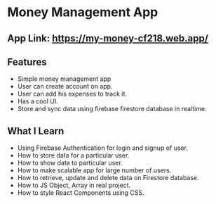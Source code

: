 # Money Management App

## App Link: https://my-money-cf218.web.app/

## Features

* Simple money management app
* User can create account on app.
* User can add his expenses to track it.
* Has a cool UI.
* Store and sync data using firebase firestore database in realtime.

## What I Learn

* Using Firebase Authentication for login and signup of user.
* How to store data for a particular user.
* How to show data to particular user.
* How to make scalable app for large number of users.
* How to retrieve, update and delete data on Firestore database.
* How to JS Object, Array in real project.
* How to style React Components using CSS.
